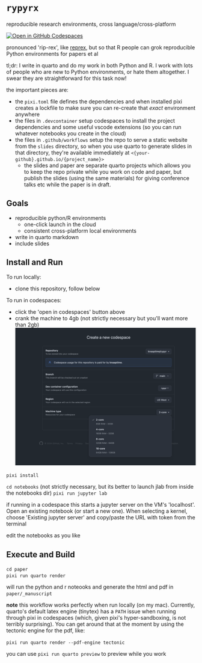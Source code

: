 # `rypyrx`

reproducible research environments, cross language/cross-platform

[![Open in GitHub Codespaces](https://github.com/codespaces/badge.svg)](https://codespaces.new/knaaptime/rypyrx)

pronounced 'rip-rex', like [reprex](https://reprex.tidyverse.org/), but so that R people can grok reproducible Python environments for papers et al

tl;dr: I write in quarto and do my work in both Python and R. I work with lots of people who are new to Python environments, or hate them altogether. I swear they are straightforward for this task now!

the important pieces are:

- the `pixi.toml` file defines the dependencies and when installed pixi creates a lockfile to make sure you can re-create that *exact* environment anywhere
- the files in `.devcontainer` setup codespaces to install the project dependencies and some useful vscode extensions (so you can run whatever notebooks you create in the cloud)
- the files in `.github/workflows` setup the repo to serve a static website from the `slides` directory, so when you use quarto to generate slides in that directory, they're available immediately at `<{your-github}.github.io/{project_name}>` 
  - the slides and paper are separate quarto projects which allows you to keep the repo private while you work on code and paper, but publish the slides (using the same materials) for giving conference talks etc while the paper is in draft.

## Goals

- reproducible python/R environments
  - one-click launch in the cloud
  - consistent cross-platform local environments
- write in quarto markdown 
- include slides


## Install and Run

To run locally:

- clone this repository, follow below

To run in codespaces:

- click the 'open in codespaces' button above
- crank the machine to 4gb (not strictly necessary but you'll want more than 2gb)
![VM size](docs/cores.png)



`pixi install`

`cd notebooks` (not strictly necessary, but its better to launch jlab from inside the notebooks dir)
`pixi run jupyter lab`

if running in a codespace this starts a jupyter server on the VM's 'localhost'.
Open an existing notebook (or start a new one). When selecting a kernel, choose
'Existing jupyter server' and copy/paste the URL with token from the terminal

edit the notebooks as you like

## Execute and Build

`cd paper`  
`pixi run quarto render`

will run the python and r noteooks and generate the html and pdf in `paper/_manuscript`

**note** this workflow works perfectly when run locally (on my mac). Currently, quarto's default latex engine (tinytex) has a `PATH` issue when running through pixi in codespaces (which, given pixi's hyper-sandboxing, is not terribly surprising). You can get around that at the moment by using the tectonic engine for the pdf, like:

`pixi run quarto render --pdf-engine tectonic`

you can use `pixi run quarto preview` to preview while you work

